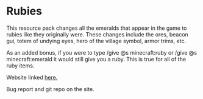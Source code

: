 # Rubies
This resource pack changes all the emeralds that appear in the game to rubies like they originally were. These changes include the ores, beacon gui, totem of undying eyes, hero of the village symbol, armor trims, etc.

As an added bonus, if you were to type /give @s minecraft:ruby or /give @s minecraft:emerald it would still give you a ruby. This is true for all of the ruby items.

Website linked [here.](https://sites.google.com/view/emeralds-to-rubies)

Bug report and git repo on the site.
